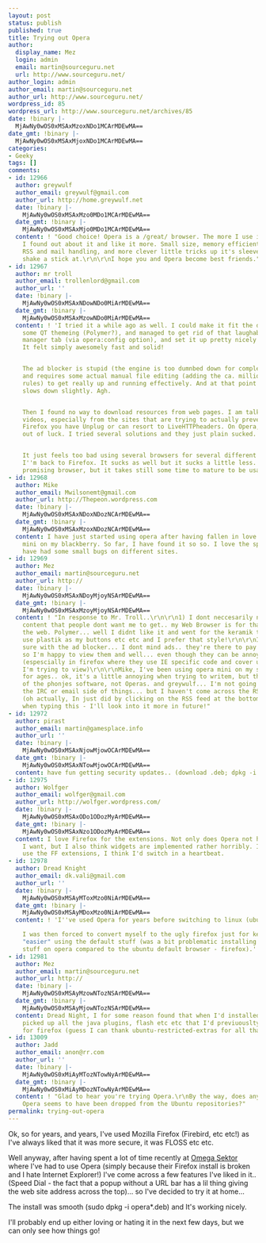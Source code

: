 ```yaml
---
layout: post
status: publish
published: true
title: Trying out Opera
author:
  display_name: Mez
  login: admin
  email: martin@sourceguru.net
  url: http://www.sourceguru.net/
author_login: admin
author_email: martin@sourceguru.net
author_url: http://www.sourceguru.net/
wordpress_id: 85
wordpress_url: http://www.sourceguru.net/archives/85
date: !binary |-
  MjAwNy0wOS0xMSAxMzoxNDo1MCArMDEwMA==
date_gmt: !binary |-
  MjAwNy0wOS0xMSAxMjoxNDo1MCArMDEwMA==
categories:
- Geeky
tags: []
comments:
- id: 12966
  author: greywulf
  author_email: greywulf@gmail.com
  author_url: http://home.greywulf.net
  date: !binary |-
    MjAwNy0wOS0xMSAxMzo0MDo1MCArMDEwMA==
  date_gmt: !binary |-
    MjAwNy0wOS0xMSAxMjo0MDo1MCArMDEwMA==
  content: ! "Good choice! Opera is a /great/ browser. The more I use it, the more
    I found out about it and like it more. Small size, memory efficient, great IRC,
    RSS and mail handling, and more clever little tricks up it's sleeve than you can
    shake a stick at.\r\n\r\nI hope you and Opera become best friends."
- id: 12967
  author: mr troll
  author_email: trollenlord@gmail.com
  author_url: ''
  date: !binary |-
    MjAwNy0wOS0xMSAxNDowNDo0MiArMDEwMA==
  date_gmt: !binary |-
    MjAwNy0wOS0xMSAxMzowNDo0MiArMDEwMA==
  content: ! 'I tried it a while ago as well. I could make it fit the desktop with
    some QT themeing (Polymer?), and managed to get rid of that laughable transfer
    manager tab (via opera:config option), and set it up pretty nicely in overall.
    It felt simply awesomely fast and solid!


    The ad blocker is stupid (the engine is too dumnbed down for complex regexp matching)
    and requires some actual manual file editing (adding the ca. million lines of
    rules) to get really up and running effectively. And at that point the browser
    slows down slightly. Agh.


    Then I found no way to download resources from web pages. I am talking about flash
    videos, especially from the sites that are trying to actually prevent that. For
    Firefox you have Unplug or can resort to LiveHTTPheaders. On Opera, you are simply
    out of luck. I tried several solutions and they just plain sucked.


    It just feels too bad using several browsers for several different needs and situations.
    I''m back to Firefox. It sucks as well but it sucks a little less. Opera is a
    promising browser, but it takes still some time to mature to be usable.'
- id: 12968
  author: Mike
  author_email: Mwilsonemt@gmail.com
  author_url: http://Thepeon.wordpress.com
  date: !binary |-
    MjAwNy0wOS0xMSAxNDoxNDozNCArMDEwMA==
  date_gmt: !binary |-
    MjAwNy0wOS0xMSAxMzoxNDozNCArMDEwMA==
  content: I have just started using opera after having fallen in love with opera
    mini on my blackberry. So far, I have found it so so. I love the speed dial, but
    have had some small bugs on different sites.
- id: 12969
  author: Mez
  author_email: martin@sourceguru.net
  author_url: http://
  date: !binary |-
    MjAwNy0wOS0xMSAxNDoyMjoyNSArMDEwMA==
  date_gmt: !binary |-
    MjAwNy0wOS0xMSAxMzoyMjoyNSArMDEwMA==
  content: ! "In response to Mr. Troll..\r\n\r\n1) I dont neccesarily need to get
    content that people dont want me to get.. my Web Browser is for that - browsing
    the web. Polymer... well I didnt like it and went for the keramik theme (as I
    use plastik as my buttons etc etc and I prefer that style!\r\n\r\nI'm not too
    sure with the ad blocker... I dont mind ads.. they're there to pay people's bills...
    so I'm happy to view them and well... even though they can be annoying sometimes
    (espescially in firefox where they use IE specific code and cover up the content
    I'm trying to view)\r\n\r\nMike, I've been using opera mini on my samsung d600
    for ages.. ok, it's a little annoying when trying to writem, but that's a limitation
    of the phonjes software, not Operas. and greywulf... I'm not going to be using
    the IRC or email side of things... but I haven't come across the RSS side yet!
    (oh actually, In just did by clicking on the RSS feed at the bottom of the page
    when typing this - I'll look into it more in future!"
- id: 12972
  author: pirast
  author_email: martin@gamesplace.info
  author_url: ''
  date: !binary |-
    MjAwNy0wOS0xMSAxNjowMjowOCArMDEwMA==
  date_gmt: !binary |-
    MjAwNy0wOS0xMSAxNTowMjowOCArMDEwMA==
  content: have fun getting security updates.. (download .deb; dpkg -i for every update)
- id: 12975
  author: Wolfger
  author_email: wolfger@gmail.com
  author_url: http://wolfger.wordpress.com/
  date: !binary |-
    MjAwNy0wOS0xMSAxODo1ODozMyArMDEwMA==
  date_gmt: !binary |-
    MjAwNy0wOS0xMSAxNzo1ODozMyArMDEwMA==
  content: I love Firefox for the extensions. Not only does Opera not have the widgets
    I want, but I also think widgets are implemented rather horribly. If Opera could
    use the FF extensions, I think I'd switch in a heartbeat.
- id: 12978
  author: Dread Knight
  author_email: dk.vali@gmail.com
  author_url: ''
  date: !binary |-
    MjAwNy0wOS0xMSAyMToxMzo0NiArMDEwMA==
  date_gmt: !binary |-
    MjAwNy0wOS0xMSAyMDoxMzo0NiArMDEwMA==
  content: ! 'I''ve used Opera for years before switching to linux (ubuntu).

    I was then forced to convert myself to the ugly firefox just for keeping things
    "easier" using the default stuff (was a bit problematic installing flash and other
    stuff on opera compared to the ubuntu default browser - firefox).'
- id: 12981
  author: Mez
  author_email: martin@sourceguru.net
  author_url: http://
  date: !binary |-
    MjAwNy0wOS0xMSAyMzowNTozNSArMDEwMA==
  date_gmt: !binary |-
    MjAwNy0wOS0xMSAyMjowNTozNSArMDEwMA==
  content: Dread Night, I for some reason found that when I'd installed opera, it
    picked up all the java plugins, flash etc etc that I'd previuouslty installed
    for firefox (guess I can thank ubuntu-restricted-extras for all that!)
- id: 13009
  author: Jadd
  author_email: anon@rr.com
  author_url: ''
  date: !binary |-
    MjAwNy0wOS0xMiAyMTozNTowNyArMDEwMA==
  date_gmt: !binary |-
    MjAwNy0wOS0xMiAyMDozNTowNyArMDEwMA==
  content: ! "Glad to hear you're trying Opera.\r\nBy the way, does anyone know why
    Opera seems to have been dropped from the Ubuntu repositories?"
permalink: trying-out-opera
---
```

<p>Ok, so for years, and years, I've used Mozilla Firefox (Firebird, etc etc!) as I've always liked that it was more secure, it was FLOSS etc etc.</p>
<p>Well anyway, after having spent a lot of time recently at <a href="http://www.omegasektor.com/">Omega Sektor</a> where I've had to use Opera (simply because their Firefox install is broken and I hate Internet Explorer!) I've come across a few features I've liked in it.. (Speed Dial - the fact that a popup without a URL bar has a lil thing giving the web site address across the top)... so I've decided to try it at home...</p>
<p>The install was smooth (sudo dpkg -i opera*.deb) and It's working nicely.</p>
<p>I'll probably end up either loving or hating it in the next few days, but we can only see how things go!</p>
